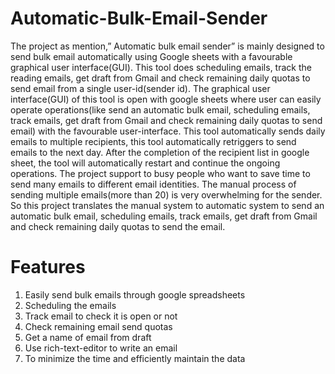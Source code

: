 # Automatic-Bulk-Email-Sender

The project as mention,” Automatic bulk email sender” is mainly designed to send bulk email automatically using Google sheets with a favourable graphical user interface(GUI). This tool does scheduling emails, track the reading emails, get draft from Gmail and check remaining daily quotas to send email from a single user-id(sender id). The graphical user interface(GUI) of this tool is open with google sheets where user can easily operate operations(like send an automatic bulk email, scheduling emails, track emails, get draft from Gmail and check remaining daily quotas to send email) with the favourable user-interface. This tool automatically sends daily emails to multiple recipients, this tool automatically retriggers to send emails to the next day. After the completion of the recipient list in google sheet, the tool will automatically restart and continue the ongoing operations.
The project support to busy people who want to save time to send many emails to different email identities. The manual process of sending multiple emails(more than 20) is very overwhelming for the sender. So this project translates the manual system to automatic system to send an automatic bulk email, scheduling emails, track emails, get draft from Gmail and check remaining daily quotas to send the email.

# Features

1.  Easily send bulk emails through google spreadsheets
2.  Scheduling the emails
3.  Track email to check it is open or not
4.  Check remaining email send quotas
5.  Get a name of email from draft
6.  Use rich-text-editor to write an email
7.  To minimize the time and efficiently maintain the data
